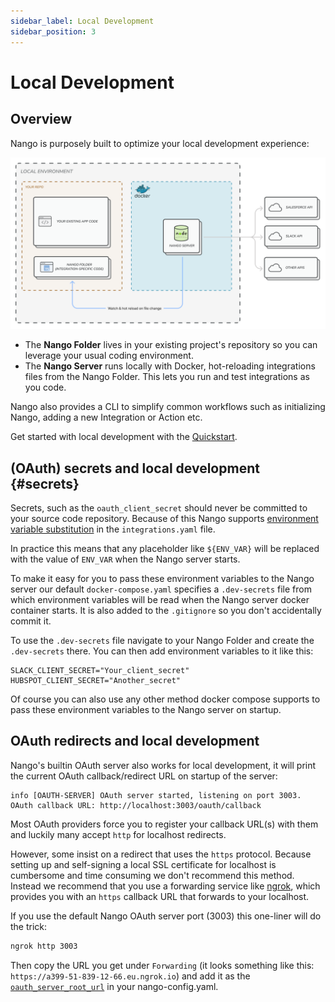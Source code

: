 ```yaml
---
sidebar_label: Local Development
sidebar_position: 3
---
```


# Local Development

## Overview

Nango is purposely built to optimize your local development experience:

![Local development](/img/local-development.png)

- The **Nango Folder** lives in your existing project's repository so you can leverage your usual coding environment.
- The **Nango Server** runs locally with Docker, hot-reloading integrations files from the Nango Folder. This lets you run and test integrations as you code.

Nango also provides a CLI to simplify common workflows such as initializing Nango, adding a new Integration or Action etc. 

Get started with local development with the [Quickstart](quickstart/node.md).

## (OAuth) secrets and local development {#secrets}
Secrets, such as the `oauth_client_secret` should never be committed to your source code repository. Because of this Nango supports [environment variable substitution](reference/configuration.md#integrationsConfig-env_vars) in the `integrations.yaml` file.

In practice this means that any placeholder like `${ENV_VAR}` will be replaced with the value of `ENV_VAR` when the Nango server starts.

To make it easy for you to pass these environment variables to the Nango server our default `docker-compose.yaml` specifies a `.dev-secrets` file from which environment variables will be read when the Nango server docker container starts. It is also added to the `.gitignore` so you don't accidentally commit it.

To use the `.dev-secrets` file navigate to your Nango Folder and create the `.dev-secrets` there. You can then add environment variables to it like this:
```text title="..../nango-integrations/.dev-secrets"
SLACK_CLIENT_SECRET="Your_client_secret"
HUBSPOT_CLIENT_SECRET="Another_secret"
```
Of course you can also use any other method docker compose supports to pass these environment variables to the Nango server on startup. 

## OAuth redirects and local development
Nango's builtin OAuth server also works for local development, it will print the current OAuth callback/redirect URL on startup of the server:

```
info [OAUTH-SERVER] OAuth server started, listening on port 3003. OAuth callback URL: http://localhost:3003/oauth/callback
```

Most OAuth providers force you to register your callback URL(s) with them and luckily many accept `http` for localhost redirects.

However, some insist on a redirect that uses the `https` protocol. Because setting up and self-signing a local SSL certificate for localhost is cumbersome and time consuming we don't recommend this method. Instead we recommend that you use a forwarding service like [ngrok](https://ngrok.com/), which provides you with an `https` callback URL that forwards to your localhost.

If you use the default Nango OAuth server port (3003) this one-liner will do the trick:
```bash
ngrok http 3003
```

Then copy the URL you get under `Forwarding` (it looks something like this: `https://a399-51-839-12-66.eu.ngrok.io`) and add it as the [`oauth_server_root_url`](reference/configuration.md#nangoConfig-oauth_server_root_url) in your nango-config.yaml.